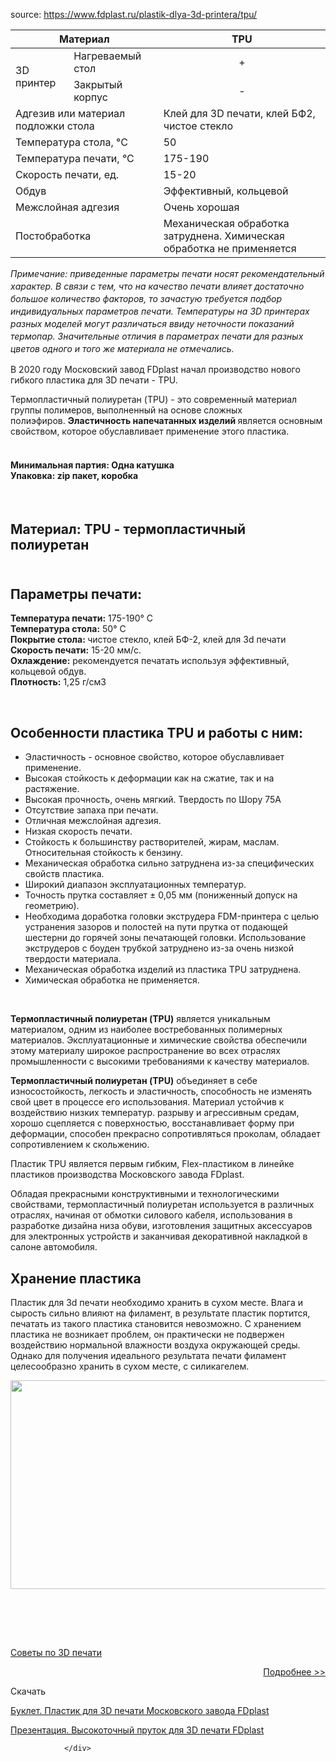 
source: https://www.fdplast.ru/plastik-dlya-3d-printera/tpu/

<div class="tab-item active">
                        <table class="table-plastik-3d">
	<thead>
		<tr>
			<th colspan="2">Материал</th>
			<th>TPU</th>
		</tr>
	</thead>
	<tbody>
		<tr>
			<td rowspan="2">3D принтер</td>
			<td>Нагреваемый стол</td>
			<td style="text-align: center;">+</td>
		</tr>
		<tr>
			<td>Закрытый корпус</td>
			<td style="text-align: center;">-</td>
		</tr>
		<tr>
			<td colspan="2">Адгезив или материал подложки стола</td>
			<td>Клей для 3D печати, клей БФ2, чистое стекло</td>
		</tr>
		<tr>
			<td colspan="2">Температура стола,&nbsp;°С</td>
			<td>50</td>
		</tr>
		<tr>
			<td colspan="2">Температура печати,&nbsp;°С</td>
			<td>175-190</td>
		</tr>
		<tr>
			<td colspan="2">Скорость печати,&nbsp;ед.</td>
			<td>15-20</td>
		</tr>
		<tr>
			<td colspan="2">Обдув</td>
			<td>Эффективный, кольцевой</td>
		</tr>
		<tr>
			<td colspan="2">Межслойная адгезия</td>
			<td>Очень хорошая</td>
		</tr>
		<tr>
			<td colspan="2">Постобработка</td>
			<td>Механическая обработка затруднена. Химическая обработка не применяется</td>
		</tr>
	</tbody>
</table>

<p style="font-style: italic;font-size: 14px;line-height: 20px;">Примечание: приведенные параметры печати носят рекомендательный характер. В связи с тем, что на качество печати влияет достаточно большое количество факторов, то зачастую требуется подбор индивидуальных параметров печати. Температуры на 3D принтерах разных моделей могут различаться ввиду неточности показаний термопар. Значительные отличия в параметрах печати для разных цветов одного и того же материала не отмечались.</p>

<div class="text_new_block">
                    <style type="text/css">.shTable.price.this td, .shTable.price.this th {font:12px/12px Verdana, Helvetica, sans-serif;	line-height: 17px;}
</style>
<p>В 2020 году Московский завод FDplast начал производство нового гибкого пластика для 3D печати - TPU.</p>
Термопластичный полиуретан (TPU) - это современный материал группы полимеров, выполненный на основе сложных полиэфиров.&nbsp;<span style="font-weight: bold;">Эластичность напечатанных изделий&nbsp;</span>является основным свойством, которое обуславливает применение этого пластика.

<h4><br>
<span style="font-weight: bold;">Минимальная&nbsp;партия:</span>&nbsp;Одна катушка<br>
<span style="font-weight: bold;">Упаковка:</span>&nbsp;zip пакет, коробка</h4>

<p>&nbsp;</p>

<h2><span style="font-weight: bold;">Материал:</span>&nbsp;TPU&nbsp;- термопластичный полиуретан<br>
&nbsp;</h2>

<h2><span style="font-weight: bold;">Параметры печати:</span></h2>

<div>
<div><strong>Температура печати:</strong>&nbsp;175-190° С</div>

<div><strong>Температура стола:</strong>&nbsp;50° С</div>

<div><strong>Покрытие стола:&nbsp;</strong>чистое стекло, клей БФ-2, клей для 3d печати</div>

<div><strong>Скорость печати:</strong>&nbsp;15-20 мм/с.</div>

<div><strong>Охлаждение:</strong>&nbsp;рекомендуется печатать используя эффективный, кольцевой обдув.&nbsp;</div>

<div><strong>Плотность:</strong>&nbsp;1,25&nbsp;г/см3</div>
</div>

<p>&nbsp;</p>

<h2><strong>Особенности&nbsp;пластика TPU и работы с ним:</strong></h2>

<ul>
	<li>Эластичность - основное свойство, которое обуславливает применение.</li>
	<li>Высокая стойкость к деформации как на сжатие, так и на растяжение.</li>
	<li>Высокая прочность,&nbsp;очень мягкий. Твердость по Шору 75А</li>
	<li>Отсутствие запаха при печати.</li>
	<li>Отличная межслойная адгезия.</li>
	<li>Низкая скорость печати.</li>
	<li>Стойкость к большинству растворителей, жирам, маслам. Относительная стойкость к бензину.</li>
	<li>Механическая обработка сильно затруднена из-за&nbsp;специфических свойств пластика.</li>
	<li>Широкий диапазон&nbsp;эксплуатационных температур.</li>
	<li>Точность прутка составляет&nbsp;± 0,05 мм (пониженный допуск на геометрию).</li>
	<li>Необходима доработка головки экструдера FDM-принтера с целью устранения зазоров и полостей на пути прутка от подающей шестерни до горячей зоны печатающей головки. Использование экструдеров с боуден трубкой затруднено из-за очень низкой твердости материала.</li>
	<li>Механическая обработка изделий из пластика TPU затруднена.</li>
	<li>Химическая&nbsp;обработка&nbsp;не применяется.&nbsp;</li>
</ul>

<p>&nbsp;</p>

<p><strong>Термопластичный полиуретан (TPU)</strong> является уникальным материалом, одним из наиболее востребованных полимерных материалов. Эксплуатационные и химические свойства обеспечили этому материалу широкое распространение во всех отраслях промышленности с высокими требованиями к качеству материалов.</p>

<p><strong>Термопластичный полиуретан (TPU)</strong> объединяет в себе износостойкость, легкость и эластичность,&nbsp;способность не изменять свой цвет в процессе его использования. Материал устойчив к воздействию низких температур. разрыву и агрессивным средам, хорошо сцепляется с поверхностью, восстанавливает форму при деформации, способен прекрасно сопротивляться проколам,&nbsp;обладает сопротивлением к скольжению.</p>

<p>Пластик TPU является первым гибким, Flex-пластиком в линейке пластиков производства Московского завода FDplast.</p>

<p>Обладая прекрасными конструктивными и технологическими свойствами, термопластичный полиуретан используется в различных отраслях, начиная от обмотки силового кабеля,&nbsp;использования в разработке дизайна низа обуви, изготовления защитных аксессуаров для электронных устройств и заканчивая декоративной накладкой в салоне автомобиля.</p>

<h2><strong>Хранение пластика</strong></h2>

<p>Пластик для 3d&nbsp;печати необходимо хранить в сухом месте. Влага и сырость сильно влияют на филамент, в результате пластик портится, печатать из такого пластика становится невозможно. С хранением пластика не возникает проблем, он практически не подвержен воздействию нормальной влажности воздуха окружающей среды. Однако для получения идеального результата печати филамент целесообразно хранить в сухом месте, с силикагелем.</p>

<p><img alt="" height="334" src="https://www.fdplast.ru/plastik-dlya-3d-printera/tpu/assets/images/cat/TPU_FD_napechatannye-izdeliy.jpg" style="float:left" width="800"></p>

<p class="h2">&nbsp;</p>

<p class="h2">&nbsp;</p>

<p class="h2">&nbsp;</p>

<div id="see_also"><p class="h2"><a class="title" href="/plastik-dlya-3d-printera/sovety-po-3l-pechati/">Советы по 3D печати</a></p>
<p style="text-align: right;"><a href="/plastik-dlya-3d-printera/sovety-po-3l-pechati/">Подробнее &gt;&gt;</a></p>
<!--/.item--></div>
<!--/#see_also-->
                    <p class="h2 hr">Скачать</p><p><a class="imged" href="assets/files/Buklet_3d_plastik_svoistva_pechat.pdf" target="_blank">Буклет. Пластик для 3D печати Московского завода FDplast</a></p>
<p><a class="imged" href="assets/files/Презентация_Высокоточный пруток для 3D печати_2020.pdf" target="_blank">Презентация. Высокоточный пруток для 3D печати FDplast</a></p>

                </div>

